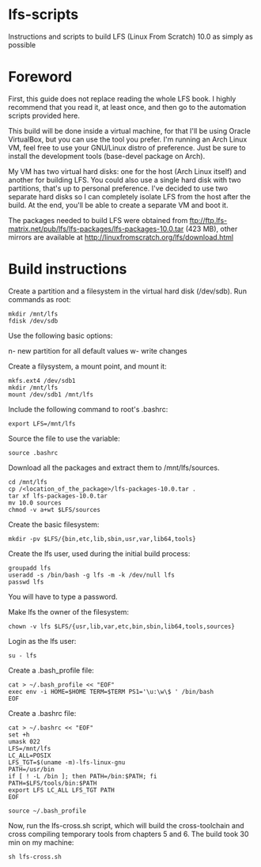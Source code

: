 # lfs-scripts
Instructions and scripts to build LFS (Linux From Scratch) 10.0 as simply as possible

# Foreword

First, this guide does not replace reading the whole LFS book. I highly recommend that you read it, at least once, and then go to the automation scripts provided here.

This build will be done inside a virtual machine, for that I'll be using Oracle VirtualBox, but you can use the tool you prefer. I'm running an Arch Linux VM, feel free to use your GNU/Linux distro of preference. Just be sure to install the development tools (base-devel package on Arch).

My VM has two virtual hard disks: one for the host (Arch Linux itself) and another for building LFS. You could also use a single hard disk with two partitions, that's up to personal preference. I've decided to use two separate hard disks so I can completely isolate LFS from the host after the build. At the end, you'll be able to create a separate VM and boot it.

The packages needed to build LFS were obtained from ftp://ftp.lfs-matrix.net/pub/lfs/lfs-packages/lfs-packages-10.0.tar (423 MB), other mirrors are available at http://linuxfromscratch.org/lfs/download.html

# Build instructions

Create a partition and a filesystem in the virtual hard disk (/dev/sdb). Run commands as root:

```
mkdir /mnt/lfs
fdisk /dev/sdb
```

Use the following basic options:

n- new partition
<Enter> for all default values
w- write changes

Create a filysystem, a mount point, and mount it:

```
mkfs.ext4 /dev/sdb1
mkdir /mnt/lfs
mount /dev/sdb1 /mnt/lfs
```

Include the following command to root's .bashrc:

```
export LFS=/mnt/lfs
```

Source the file to use the variable:

```
source .bashrc
```

Download all the packages and extract them to /mnt/lfs/sources.

```
cd /mnt/lfs
cp /<location_of_the_package>/lfs-packages-10.0.tar .
tar xf lfs-packages-10.0.tar
mv 10.0 sources
chmod -v a+wt $LFS/sources
```

Create the basic filesystem:

```
mkdir -pv $LFS/{bin,etc,lib,sbin,usr,var,lib64,tools}
```

Create the lfs user, used during the initial build process:

```
groupadd lfs
useradd -s /bin/bash -g lfs -m -k /dev/null lfs
passwd lfs
```

You will have to type a password.

Make lfs the owner of the filesystem:

```
chown -v lfs $LFS/{usr,lib,var,etc,bin,sbin,lib64,tools,sources}
```

Login as the lfs user:

```
su - lfs
```

Create a .bash_profile file:

```
cat > ~/.bash_profile << "EOF"
exec env -i HOME=$HOME TERM=$TERM PS1='\u:\w\$ ' /bin/bash
EOF
```

Create a .bashrc file:

```
cat > ~/.bashrc << "EOF"
set +h
umask 022
LFS=/mnt/lfs
LC_ALL=POSIX
LFS_TGT=$(uname -m)-lfs-linux-gnu
PATH=/usr/bin
if [ ! -L /bin ]; then PATH=/bin:$PATH; fi
PATH=$LFS/tools/bin:$PATH
export LFS LC_ALL LFS_TGT PATH
EOF

source ~/.bash_profile
```

Now, run the lfs-cross.sh script, which will build the cross-toolchain and cross compiling temporary tools from chapters 5 and 6. The build took 30 min on my machine:

```
sh lfs-cross.sh
```
